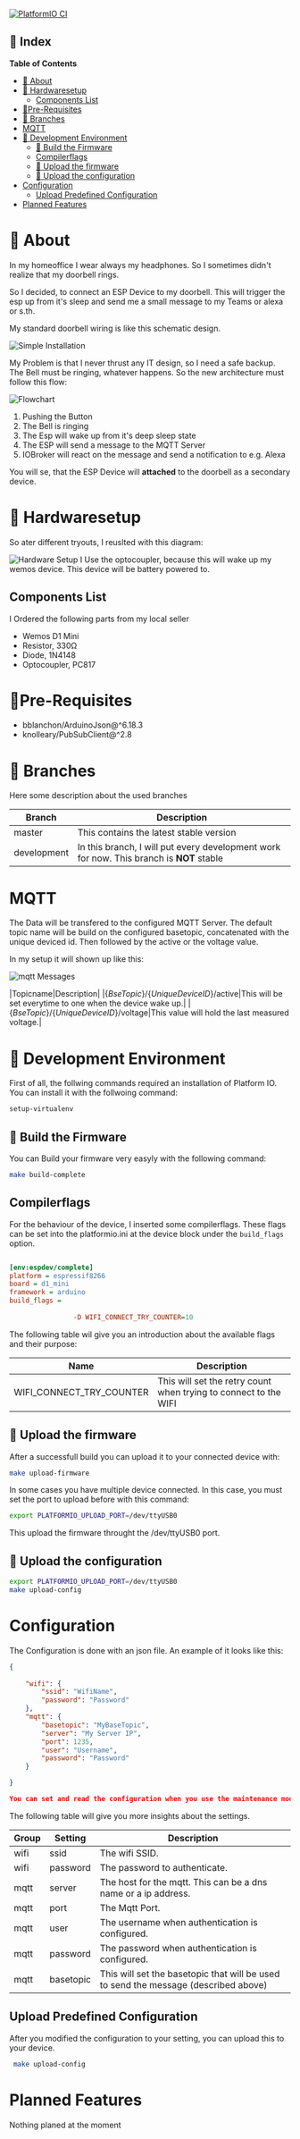 [![PlatformIO CI](https://github.com/SBajonczak/IOT-Doorbell-Notification/actions/workflows/platformio-ci.yaml/badge.svg)](https://github.com/SBajonczak/IOT-Doorbell-Notification/actions/workflows/platformio-ci.yaml)

## :ledger: Index
**Table of Contents**
- [:beginner: About](#beginner-about)
- [:electric_plug:  Hardwaresetup](#electric_plug--hardwaresetup)
  - [Components List](#components-list)
- [:notebook:Pre-Requisites](#notebookpre-requisites)
- [:cactus: Branches](#cactus-branches)
- [MQTT](#mqtt)
- [:nut_and_bolt: Development Environment](#nut_and_bolt-development-environment)
  - [:hammer: Build the Firmware](#hammer-build-the-firmware)
  - [Compilerflags](#compilerflags)
  - [:rocket: Upload the firmware](#rocket-upload-the-firmware)
  - [:page_facing_up: Upload the configuration](#page_facing_up-upload-the-configuration)
- [Configuration](#configuration)
  - [Upload Predefined Configuration](#upload-predefined-configuration)
- [Planned Features](#planned-features)

# :beginner: About
In my homeoffice I wear always my headphones. 
So I sometimes didn't realize that my doorbell rings. 

So I decided, to connect an ESP Device to my doorbell. This will trigger the esp up from it's sleep and send me a small message to my Teams or alexa or s.th. 

My standard doorbell wiring is like this schematic design. 

![Simple Installation](./doorbell_wiring.PNG)

My Problem is that I never thrust any IT design, so I need a safe backup.
The Bell must be ringing, whatever happens. So the new architecture must follow this flow:

![Flowchart](./Flow.PNG)

1. Pushing the Button
2. The Bell is ringing
3. The Esp will wake up from it's deep sleep state
4. The ESP will send a message to the MQTT Server
5. IOBroker will react on the message and send a notification to e.g. Alexa

You will se, that the ESP Device will __attached__ to the doorbell as a secondary device.  



# :electric_plug:  Hardwaresetup 
So ater different tryouts, I reuslted with this diagram: 

![Hardware Setup](./Wiring_Wemos.PNG)
I Use the optocoupler, because this will wake up my wemos device. This device will be battery powered to. 


## Components List
I Ordered the following parts from my local seller

* Wemos D1 Mini
* Resistor, 330Ω
* Diode, 1N4148
* Optocoupler, PC817


# :notebook:Pre-Requisites

* bblanchon/ArduinoJson@^6.18.3
* knolleary/PubSubClient@^2.8

# :cactus: Branches
Here some description about the used branches

|Branch|Description|
|-|-|
|master|This contains the latest stable version|
|development|In this branch, I will put every development work for now. This branch is __NOT__ stable|


# MQTT
The Data will be transfered to the configured MQTT Server.
The default topic name will be build on the configured basetopic, concatenated with the unique deviced id. 
Then followed by the active or the voltage value.

In my setup it will shown up like this: 

![mqtt Messages](./mqtt.PNG)

|Topicname|Description|
|{_BseTopic_}/{_UniqueDeviceID_}/active|This will be set everytime to one when the device wake up.|
|{_BseTopic_}/{_UniqueDeviceID_}/voltage|This value will hold the last measured voltage.|

# :nut_and_bolt: Development Environment
First of all, the follwing commands required an installation of Platform IO. You can install it with the follwoing command: 

```bash
setup-virtualenv
```

## :hammer: Build the Firmware
You can Build your firmware very easyly with the following command:

```bash
make build-complete
```
## Compilerflags
For the behaviour of the device, I inserted some compilerflags. These flags can be set into the platformio.ini at the device block under the `build_flags` option.

```ini

[env:espdev/complete]
platform = espressif8266
board = d1_mini
framework = arduino
build_flags =   
                
                -D WIFI_CONNECT_TRY_COUNTER=10
```

The following table wil give you an introduction about the available flags and their purpose: 

|Name|Description|
|-|-|
|WIFI_CONNECT_TRY_COUNTER|This will set the retry count when trying to connect to the WIFI|

## :rocket: Upload the firmware
After a successfull build you can upload it to your connected device with: 

```bash
make upload-firmware
```
In some cases you have multiple device connected. In this case, you must set the port to upload before with this command:

```bash
export PLATFORMIO_UPLOAD_PORT=/dev/ttyUSB0
```

This upload the firmware throught the /dev/ttyUSB0 port.

## :page_facing_up: Upload the configuration
```bash
export PLATFORMIO_UPLOAD_PORT=/dev/ttyUSB0
make upload-config
```


# Configuration 
The Configuration is done with an json file. An example of it looks like this:

```json
{
   
    "wifi": {
        "ssid": "WifiName",
        "password": "Password"
    },
    "mqtt": {
        "basetopic": "MyBaseTopic",
        "server": "My Server IP",
        "port": 1235,
        "user": "Username",
        "password": "Password"
    }

}

You can set and read the configuration when you use the maintenance mode.

```
The following table will give you more insights about the settings.

|Group|Setting|Description|
|-|-|-|
|wifi|ssid|The wifi SSID.|
|wifi|password|The password to authenticate.|
|mqtt|server|The host for the mqtt. This can be a dns name or a ip address.|
|mqtt|port|The Mqtt Port.|
|mqtt|user|The username when authentication is configured.|
|mqtt|password|The password when authentication is configured.|
|mqtt|basetopic|This will set the basetopic that will be used to send the message (described above)|





## Upload Predefined Configuration
After you modified the configuration to your setting, you can upload this to your device.
```bash
 make upload-config
```

# Planned Features

Nothing planed at the moment
